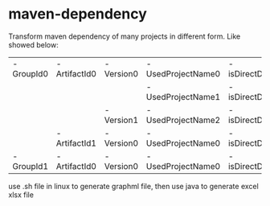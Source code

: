 # maven-dependency
Transform maven dependency of many projects in different form.
Like showed below:
<table>
<tr> <td>-GroupId0</td> <td>-ArtifactId0</td> <td>-Version0</td> <td>-UsedProjectName0</td> <td>-isDirectDependency</td> </tr>   
<tr> <td></td>          <td></td>                 <td></td>          <td>-UsedProjectName1</td> <td>-isDirectDependency</td> </tr>
<tr> <td></td>      <td></td>                 <td>-Version1</td> <td>-UsedProjectName2</td> <td>-isDirectDependency</td> </tr>   
<tr> <td></td>      <td>-ArtifactId1</td> <td>-Version0</td> <td>-UsedProjectName0</td> <td>-isDirectDependency</td></tr>
<tr> <td>-GroupId1</td> <td>-ArtifactId0</td> <td>-Version0</td> <td>-UsedProjectName0</td> <td>-isDirectDependency</td> </tr>
</table>


use .sh file in linux to generate graphml file, 
then use java to generate excel xlsx file
